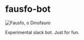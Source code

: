# fausfo-bot

![Fausfo, o Dinofauro](http://www.museudememes.com.br/wp-content/uploads/2015/10/fauro3-11351237_1436737029966277_1062833288599890390_n1.png)

Experimental slack bot. Just for fun.
